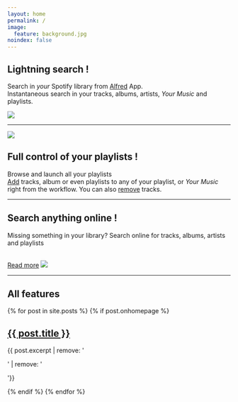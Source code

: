 ```yaml
---
layout: home
permalink: /
image:
  feature: background.jpg
noindex: false
---
```


<sectionleft>
  <leftside>

<h2>Lightning search !</h2>

<p>Search in <em>your</em> Spotify library from <a href="http://www.alfredapp.com">Alfred</a> App.

<br>
Instantaneous search in your tracks, albums, artists, <em>Your Music</em> and playlists.</p>

  </leftside>
  <rightside><!--<a href="{{ site.url }}/images/index1.gif">--><img src="{{ site.url }}/images/index1.jpg"></a></rightside>
</sectionleft>

<hr>

<sectionright>
  <leftside><img src="{{ site.url }}/images/index3.jpg"></a></leftside>
  <rightside>
  
<h2>Full control of your playlists !</h2>

<p>Browse and launch all your playlists
<br>
<a href="{{ site.url }}/articles/add">Add</a> tracks, album or even playlists to any of your playlist, or <em>Your Music</em> right from the workflow.
You can also <a href="{{ site.url }}/articles/remove">remove</a> tracks.</p>

  </rightside>
</sectionright>


<hr>


<sectionleft>
  <leftside>

<h2>Search anything online !</h2>

<p>Missing something in your library? Search online for tracks, albums, artists and playlists</p>

<br>
<a href="{{ site.url }}/articles/search-online" class="btn-success">Read more</a>

  </leftside>
  <rightside><!--<a href="{{ site.url }}/images/index2.gif">--><img src="{{ site.url }}/images/index2.jpg"></a></rightside>
</sectionleft>

<hr>

<a name="features"></a>

<h2>All features</h2>

<div class="bullets">
	{% for post in site.posts %}
	{% if post.onhomepage %}	
	<div class="bullet three-col-bullet">
		<div class="bullet-icon">
			<a href="{{ site.url }}{{ post.url }}"><img src="{{ site.url }}/images/bullet-{{ post.title | slugify }}.png" alt=""></a>
		</div><!-- /.bullet-icon -->
		<div class="bullet-content">
			<h2><a href="{{ site.url }}{{ post.url }}">{{ post.title }}</a></h2>
			<p>{{ post.excerpt | remove: '<p>' | remove: '</p>'}}</p>
		</div><!-- /.bullet-content -->
	</div><!-- /.bullet -->
	{% endif %}
	{% endfor %}
</div><!-- /.bullets -->
